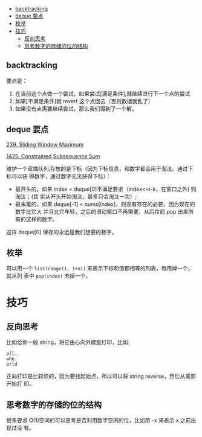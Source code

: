 <!-- vim-markdown-toc GFM -->

  * [backtracking](#backtracking)
  * [deque 要点](#deque-要点)
  * [枚举](#枚举)
* [技巧](#技巧)
  * [反向思考](#反向思考)
  * [思考数字的存储的位的结构](#思考数字的存储的位的结构)

<!-- vim-markdown-toc -->

## backtracking

要点是：

1. 在当前这个点做一个尝试，如果尝试[满足条件],就继续进行下一个点的尝试
2. 如果[不满足条件]就 revert 这个点回去（否则数据就乱了）
3. 如果没有点需要继续尝试，那么我们得到了一个解。

## deque 要点

[239. Sliding Window Maximum](https://leetcode.com/problems/sliding-window-maximum/)

[1425. Constrained Subsequence Sum](https://leetcode.com/problems/constrained-subsequence-sum/)

维护一个双端队列,存放的是下标（因为下标信息，和数字都会用于淘汰。通过下标可以获
得数字，通过数字无法获得下标）：

- 最开头的，如果 index = deque[0]不满足要求（index<=i-k，在窗口之外) 则淘汰；(其
  实从开头开始淘汰，最多只会淘汰一次）;
- 最末尾的，如果 deque[-1] < nums[index]，则没有存在的必要，因为现在的数字比它大
  并且比它年轻，之后的滑动窗口不再需要，从后往前 pop 出来所有的这样的数字。

这样 deque[0] 保存的永远是我们想要的数字。

## 枚举

可以用一个 `list(range(1, 1+n))` 来表示下标和值都相等的列表，每用掉一个，就从列
表中 `pop(index)` 去掉一个。

# 技巧

## 反向思考

比如给你一段 string，将它由心向外螺旋打印，比如:

```
oll.
whe.
orld
```

正向打印是比较烦的，因为要找起始点，所以可以将 string reverse，然后从尾部开始打
印。

## 思考数字的存储的位的结构

很多要求 O(1)空间的可以思考是否利用数字空闲的位，比如用 -x 来表示 x 之前出现过没
有。
